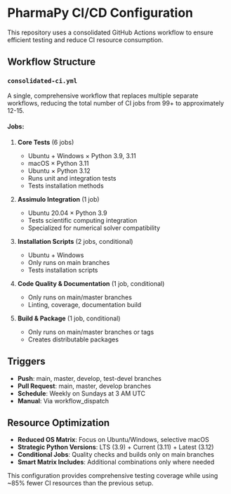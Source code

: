 # PharmaPy CI/CD Configuration

This repository uses a consolidated GitHub Actions workflow to ensure efficient testing and reduce CI resource consumption.

## Workflow Structure

### `consolidated-ci.yml`
A single, comprehensive workflow that replaces multiple separate workflows, reducing the total number of CI jobs from 99+ to approximately 12-15.

#### Jobs:

1. **Core Tests** (6 jobs)
   - Ubuntu + Windows × Python 3.9, 3.11
   - macOS × Python 3.11
   - Ubuntu × Python 3.12
   - Runs unit and integration tests
   - Tests installation methods

2. **Assimulo Integration** (1 job)
   - Ubuntu 20.04 × Python 3.9
   - Tests scientific computing integration
   - Specialized for numerical solver compatibility

3. **Installation Scripts** (2 jobs, conditional)
   - Ubuntu + Windows
   - Only runs on main branches
   - Tests installation scripts

4. **Code Quality & Documentation** (1 job, conditional)
   - Only runs on main/master branches
   - Linting, coverage, documentation build

5. **Build & Package** (1 job, conditional)
   - Only runs on main/master branches or tags
   - Creates distributable packages

## Triggers

- **Push**: main, master, develop, test-devel branches
- **Pull Request**: main, master, develop branches  
- **Schedule**: Weekly on Sundays at 3 AM UTC
- **Manual**: Via workflow_dispatch

## Resource Optimization

- **Reduced OS Matrix**: Focus on Ubuntu/Windows, selective macOS
- **Strategic Python Versions**: LTS (3.9) + Current (3.11) + Latest (3.12)
- **Conditional Jobs**: Quality checks and builds only on main branches
- **Smart Matrix Includes**: Additional combinations only where needed

This configuration provides comprehensive testing coverage while using ~85% fewer CI resources than the previous setup.
